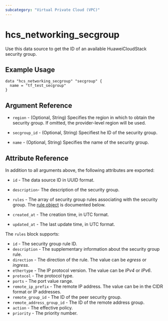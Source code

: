 ```yaml
---
subcategory: "Virtual Private Cloud (VPC)"
---
```


# hcs_networking_secgroup

Use this data source to get the ID of an available HuaweiCloudStack security group.

## Example Usage

```hcl
data "hcs_networking_secgroup" "secgroup" {
  name = "tf_test_secgroup"
}
```

## Argument Reference

* `region` - (Optional, String) Specifies the region in which to obtain the security group. If omitted, the
  provider-level region will be used.

* `secgroup_id` - (Optional, String) Specifiest he ID of the security group.

* `name` - (Optional, String) Specifies the name of the security group.

## Attribute Reference

In addition to all arguments above, the following attributes are exported:

* `id` - The data source ID in UUID format.

* `description`- The description of the security group.

* `rules` - The array of security group rules associating with the security group.
  The [rule object](#security_group_rule) is documented below.

* `created_at` - The creation time, in UTC format.

* `updated_at` - The last update time, in UTC format.

<a name="security_group_rule"></a>
The `rules` block supports:

* `id` - The security group rule ID.
* `description` - The supplementary information about the security group rule.
* `direction` - The direction of the rule. The value can be *egress* or *ingress*.
* `ethertype` - The IP protocol version. The value can be *IPv4* or *IPv6*.
* `protocol` - The protocol type.
* `ports` - The port value range.
* `remote_ip_prefix` - The remote IP address. The value can be in the CIDR format or IP addresses.
* `remote_group_id` - The ID of the peer security group.
* `remote_address_group_id` - The ID of the remote address group.
* `action` - The effective policy.
* `priority` - The priority number.
